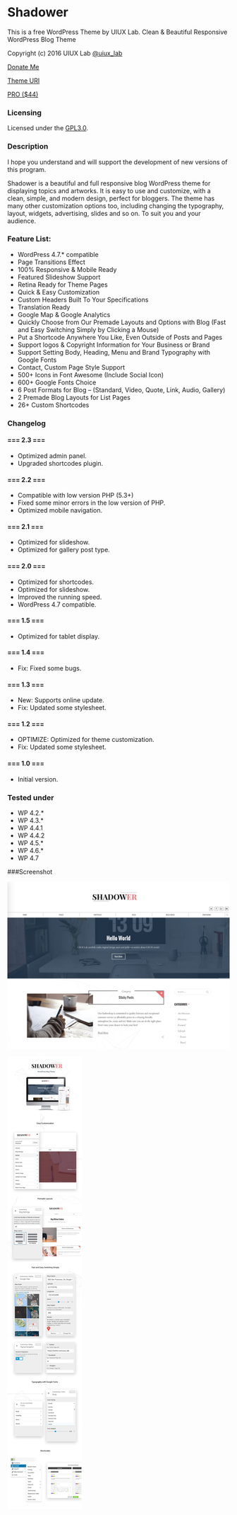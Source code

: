 # Shadower
This is a free WordPress Theme by UIUX Lab. Clean & Beautiful Responsive WordPress Blog Theme

Copyright (c) 2016 UIUX Lab [@uiux_lab](https://twitter.com/uiux_lab)

[Donate Me](https://www.paypal.com/cgi-bin/webscr?cmd=_s-xclick&hosted_button_id=PYZLU7UZNQ6CE)

[Theme URI](https://uiux.cc/products-item/shadower-a-clean-beautiful-responsive-wordpress-blog-theme/)

[PRO ($44)](https://uiux.cc/wp-theme-demo/shadower-pro-landing-page/)


### Licensing

Licensed under the [GPL3.0](http://www.gnu.org/licenses/gpl-3.0.en.html).

### Description


I hope you understand and will support the development of new versions of this program.

Shadower is a beautiful and full responsive blog WordPress theme for displaying topics and artworks. It is easy to use and customize, with a clean, simple, and modern design, perfect for bloggers. The theme has many other customization options too, including changing the typography, layout, widgets, advertising, slides and so on. To suit you and your audience.


### Feature List:

*   WordPress 4.7.* compatible
*   Page Transitions Effect
*   100% Responsive & Mobile Ready
*   Featured Slideshow Support
*   Retina Ready for Theme Pages
*   Quick & Easy Customization
*   Custom Headers Built To Your Specifications
*   Translation Ready
*   Google Map & Google Analytics
*   Quickly Choose from Our Premade Layouts and Options with Blog (Fast and Easy Switching Simply by Clicking a Mouse)
*   Put a Shortcode Anywhere You Like, Even Outside of Posts and Pages
*   Support logos & Copyright Information for Your Business or Brand
*   Support Setting Body, Heading, Menu and Brand Typography with Google Fonts
*   Contact, Custom Page Style Support
*   500+ Icons in Font Awesome (Include Social Icon)
*   600+ Google Fonts Choice
*   6 Post Formats for Blog – (Standard, Video, Quote, Link, Audio, Gallery)
*   2 Premade Blog Layouts for List Pages
*   26+ Custom Shortcodes


### Changelog

#### === 2.3 ===

* Optimized admin panel.
* Upgraded shortcodes plugin.



#### === 2.2 ===

* Compatible with low version PHP (5.3+)
* Fixed some minor errors in the low version of PHP.
* Optimized mobile navigation.



#### === 2.1 ===

* Optimized for slideshow.
* Optimized for gallery post type.


#### === 2.0 ===

* Optimized for shortcodes.
* Optimized for slideshow.
* Improved the running speed.
* WordPress 4.7 compatible.


#### === 1.5 ===

* Optimized for tablet display.



#### === 1.4 ===

* Fix: Fixed some bugs.


#### === 1.3 ===

* New: Supports online update.
* Fix: Updated some stylesheet.



#### === 1.2 ===

* OPTIMIZE: Optimized for theme customization.
* Fix: Updated some stylesheet.



#### === 1.0 ===

* Initial version.



### Tested under

- WP 4.2.*
- WP 4.3.*
- WP 4.4.1
- WP 4.4.2
- WP 4.5.*
- WP 4.6.*
- WP 4.7


###Screenshot

![](https://github.com/xizon/shadower/blob/master/assets/screenshot.png)

![](https://github.com/xizon/shadower/blob/master/assets/preview.jpg)



